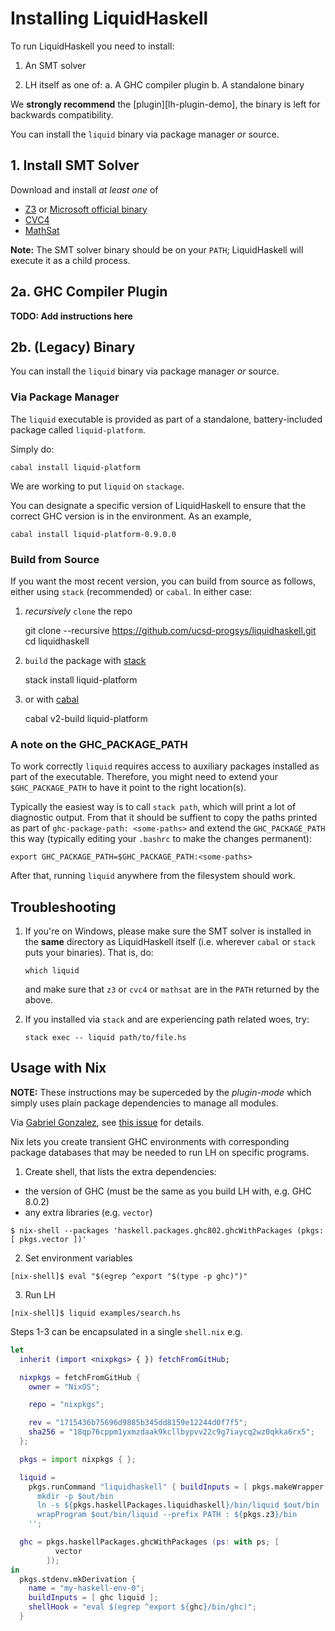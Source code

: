 # Installing LiquidHaskell

To run LiquidHaskell you need to install:

1. An SMT solver

2. LH itself as one of:
    a. A GHC compiler plugin
    b. A standalone binary

We **strongly recommend** the [plugin][lh-plugin-demo], the binary is left for backwards compatibility.

You can install the `liquid` binary via package manager *or* source.

## 1. Install SMT Solver

Download and install *at least one* of

+ [Z3](https://github.com/Z3Prover/z3/releases) or [Microsoft official binary](https://www.microsoft.com/en-us/download/details.aspx?id=52270)
+ [CVC4](http://cvc4.cs.stanford.edu/web/)
+ [MathSat](http://mathsat.fbk.eu/download.html)

**Note:** The SMT solver binary should be on your `PATH`; LiquidHaskell will execute it as a child process.

## 2a. GHC Compiler Plugin

**TODO: Add instructions here**

## 2b. (Legacy) Binary

You can install the `liquid` binary via package manager *or* source.

### Via Package Manager

The `liquid` executable is provided as part of a standalone,
battery-included package called `liquid-platform`.

Simply do:

    cabal install liquid-platform

We are working to put `liquid` on `stackage`.

You can designate a specific version of LiquidHaskell to
ensure that the correct GHC version is in the environment. 
As an example,

    cabal install liquid-platform-0.9.0.0

### Build from Source

If you want the most recent version, you can build from source as follows,
either using `stack` (recommended) or `cabal`. In either case:

1. *recursively* `clone` the repo 

    git clone --recursive https://github.com/ucsd-progsys/liquidhaskell.git
    cd liquidhaskell

2. `build` the package with [stack][stack] 

    stack install liquid-platform

3. or with [cabal][cabal] 

    cabal v2-build liquid-platform

### A note on the GHC_PACKAGE_PATH

To work correctly `liquid` requires access to auxiliary packages
installed as part of the executable. Therefore, you might need to 
extend your `$GHC_PACKAGE_PATH` to have it point to the right location(s). 

Typically the easiest way is to call `stack path`, which will print 
a lot of diagnostic output. From that it should be suffient to copy 
the paths printed as part of `ghc-package-path: <some-paths>` and 
extend the `GHC_PACKAGE_PATH` this way (typically editing your `.bashrc` 
to make the changes permanent):

```
export GHC_PACKAGE_PATH=$GHC_PACKAGE_PATH:<some-paths>
```

After that, running `liquid` anywhere from the filesystem should work.

## Troubleshooting

1. If you're on Windows, please make sure the SMT solver is installed
    in the **same** directory as LiquidHaskell itself (i.e. wherever
    `cabal` or `stack` puts your binaries). That is, do:

    ```
    which liquid
    ```

    and make sure that `z3` or `cvc4` or `mathsat` are in the `PATH`
    returned by the above.

2. If you installed via `stack` and are experiencing path related woes, try:

    ```
    stack exec -- liquid path/to/file.hs
    ```

## Usage with Nix

**NOTE:** These instructions may be superceded by the _plugin-mode_ which simply uses 
plain package dependencies to manage all modules.

Via [Gabriel Gonzalez](https://github.com/Gabriel439), 
see [this issue](https://github.com/ucsd-progsys/liquidhaskell/issues/1099) for details.

Nix lets you create transient GHC environments with corresponding 
package databases that may be needed to run LH on specific programs.

1. Create shell, that lists the extra dependencies: 

- the version of GHC (must be the same as you build LH with, e.g. GHC 8.0.2)
- any extra libraries (e.g. `vector`) 


```
$ nix-shell --packages 'haskell.packages.ghc802.ghcWithPackages (pkgs: [ pkgs.vector ])'
```

2. Set environment variables

```
[nix-shell]$ eval "$(egrep ^export "$(type -p ghc)")"
```

3. Run LH

```
[nix-shell]$ liquid examples/search.hs
```

Steps 1-3 can be encapsulated in a single `shell.nix` e.g. 

```nix
let
  inherit (import <nixpkgs> { }) fetchFromGitHub;

  nixpkgs = fetchFromGitHub {
    owner = "NixOS";

    repo = "nixpkgs";

    rev = "1715436b75696d9885b345dd8159e12244d0f7f5";
    sha256 = "18qp76cppm1yxmzdaak9kcllbypvv22c9g7iaycq2wz0qkka6rx5";
  };

  pkgs = import nixpkgs { };

  liquid =
    pkgs.runCommand "liquidhaskell" { buildInputs = [ pkgs.makeWrapper ]; } ''
      mkdir -p $out/bin
      ln -s ${pkgs.haskellPackages.liquidhaskell}/bin/liquid $out/bin
      wrapProgram $out/bin/liquid --prefix PATH : ${pkgs.z3}/bin
    '';

  ghc = pkgs.haskellPackages.ghcWithPackages (ps: with ps; [
          vector
        ]);
in
  pkgs.stdenv.mkDerivation {
    name = "my-haskell-env-0";
    buildInputs = [ ghc liquid ];
    shellHook = "eval $(egrep ^export ${ghc}/bin/ghc)";
  }
```






[stack]: https://github.com/commercialhaskell/stack/blob/master/doc/install_and_upgrade.md
[cabal]: https://www.haskell.org/cabal/